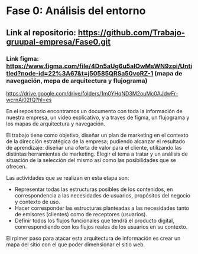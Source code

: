 # Fase 0: Análisis del entorno

## Link al repositorio: https://github.com/Trabajo-gruupal-empresa/Fase0.git

### Link figma: https://www.figma.com/file/4Dn5aUg6u5aIOwMsWN9zpi/Untitled?node-id=22%3A67&t=j50585QRSa50voRZ-1  (mapa de navegación, mepa de arquitectura y flujograma)

https://drive.google.com/drive/folders/1m0YHqND3M2ouMc0AJdwFr-wcrnAi02fQ?hl=es

En el repositorio encontramos un documento con toda la información de nuestra empresa, un video explicativo, y a traves de figma, un flujograma y los mapas de arquitectura y navegación.

El trabajo tiene como objetivo, diseñar un plan de marketing en el contexto de la dirección estratégica de la empresa; pudiendo alcanzar el resultado de aprendizaje: diseñar una oferta de valor para el cliente, utilizando las distintas herramientas de marketing.
Elegir el tema a tratar y un análisis de situación de la selección del mismo así como las posibilidades que se ofrecen.

Las actividades que se realizan en esta etapa son:
- Representar todas las estructuras posibles de los contenidos, en correspondencia a las necesidades de usuarios, propósitos del negocio y contexto de uso.
- Hacer corresponder las estructuras planteadas a las necesidades tanto de emisores (clientes) como de receptores (usuarios).
- Definir todos los flujos funcionales que tendrá el producto digital, conrrespondiendo con los flujos reales de los usuarios en su contexto.

El rpimer paso para atacar esta arquitectura de información es crear un mapa del sitio con el que poder dimensionar el sitio web.

